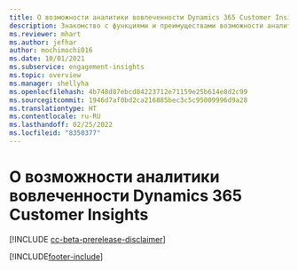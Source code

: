 ```yaml
---
title: О возможности аналитики вовлеченности Dynamics 365 Customer Insights
description: Знакомство с функциями и преимуществами возможности аналитики вовлеченности.
ms.reviewer: mhart
ms.author: jefhar
author: mochimochi016
ms.date: 10/01/2021
ms.subservice: engagement-insights
ms.topic: overview
ms.manager: shellyha
ms.openlocfilehash: 4b748d87ebcd84223712e71159e25b614e8d2c99
ms.sourcegitcommit: 1946d7af0bd2ca216885bec3c5c95009996d9a28
ms.translationtype: HT
ms.contentlocale: ru-RU
ms.lasthandoff: 02/25/2022
ms.locfileid: "8350377"
---
```

# <a name="about-dynamics-365-customer-insights-engagement-insights-capability"></a>О возможности аналитики вовлеченности Dynamics 365 Customer Insights 

[!INCLUDE [cc-beta-prerelease-disclaimer](includes/cc-beta-prerelease-disclaimer.md)]

[!INCLUDE[footer-include](../includes/footer-banner.md)]
